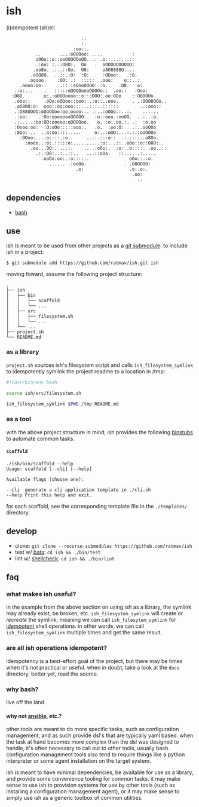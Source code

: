 ish
===

(i)dempotent (sh)ell

```
                            .:
                            :.
                         :oo::.
           ..       ...:oOOOoo: ....           :
           oOOo::o::ooOOOOOoOO. .: .o::...:...::
           .:oo: :..:O8O:.  Oo   .  oOOOOOOOOOO:
          .oo8o. ....::Oo.  O8:     o8O8888O....
         .oOO8O.  ..::.:O:  :O:     :OOoo:.  .:O.
        .ooooo.    :OO: .:  :::::  .ooo:    o::..:
     .oooo:oo:.     .::::oOooOOOO:.:o.    .O8.   o:
   .:o:...    .   :::::oOOOOoooOOOOo::  .oo::   :Ooo:
  :O8O.      .o:.:oOOOoooo::o:::OOO:.oo:OOo    ::OOOOOo.
   .ooo::     .oOo:oOOoo::ooo: .:o::..ooo.     . .:OOO8OOo..
   .oO88O:o:  ooo::oo:ooo:::...:::..::::::        ..:ooo::
   .:O88OOOO:oOoOOoo:oo:oooo:.. .:..:oOOo.:..:.    ......
   .:oo:.   .:Oo:oooooooOOOOO:.  :o::ooo.:ooOO.  ..:..:o.
   .:.....:oo:OO:ooooo:oOOOOoo.   o. :o:.oo.:. .:  :o.oo
   :Oooo:oo:  :O:oOo:::::ooo:.   .o.  :oo:O:   .:..ooOOo
   :8Oo:...  ..o:oo::::.....     o:..:oOO:...:.:::ooOOOo
     :OOoo:...:o::::.:o:.     ..::.:::o::  .:.::::..o8Oo.
       :oooo..:o:.:::::o:..........:o:...::..oOo::o::O8O:..
         .oo...OO:. ...:.    .. .:oOo:.  :o: .o::::. .oo..::
           .:.:O8:..:..::..   ...::oOo.   ::.... .:.....
             .ooOo:oo:.:o::::..               oOo::.:o.
                ...... .:ooOo.              . .O8OOOO:
                          .o:                 .o:.o:.
                                               .oo:
                                                 ..
```

## dependencies

* [bash](https://www.gnu.org/software/bash/manual/bash.html)

## use

ish is meant to be used from other projects as a [git submodule](https://git-scm.com/book/en/v2/Git-Tools-Submodules). to include ish in a project:

```shell
$ git submodule add https://github.com/ratmav/ish.git ish
```

moving foward, assume the following project structure:

```shell
.
├── ish
│   ├── bin
│   │   ├── scaffold
│   │   └── ...
│   ├── src
│   │   ├── filesystem.sh
│   │   └── ...
│   └── ...
├── project.sh
└── README.md
```

### as a library

`project.sh` sources ish's filesystem script and calls `ish_filesystem_symlink` to idempotently symlink the project readme to a location in /tmp:

```bash
#!/usr/bin/env bash

source ish/src/filesystem.sh

ish_filesystem_symlink $PWD /tmp README.md
```

### as a tool

with the above project structure in mind, ish provides the following [binstubs](https://github.com/rbenv/rbenv/wiki/Understanding-binstubs) to automate common tasks.

#### `scaffold`

```shell
./ish/bin/scaffold --help
Usage: scaffold [--cli] [--help]

Available flags (choose one):

--cli  generate a cli application template in ./cli.sh
--help Print this help and exit.
```

for each scaffold, see the corresponding template file in the `./templates/` directory.

## develop

* clone: `git clone --recurse-submodules https://github.com/ratmav/ish`
* test w/ [bats](https://github.com/bats-core/bats-core): `cd ish && ./bin/test`
* lint w/ [shellcheck](https://github.com/koalaman/shellcheck): `cd ish && ./bin/lint`

## faq

### what makes ish useful?

in the example from the above section on using ish as a library, the symlink may already exist, be broken, etc. `ish_filesystem_symlink` will create _or recreate_ the symlink, meaning we can call `ish_filesytem_symlink` for [idempotent](https://en.wikipedia.org/wiki/Idempotence) shell operations. in other words, we can call `ish_filesystem_symlink` multiple times and get the same result.

### are **all** ish operations idempotent?

idempotency is a best-effort goal of the project, but there may be times when it's not practical or useful. when in doubt, take a look at the `docs` directory. better yet, read the source.

### why bash?

live off the land.

#### why not [ansible](https://www.ansible.com/), etc.?

other tools are meant to do more specific tasks, such as configuration management, and as such provide dsl's that are typically yaml based. when the task at hand becomes more complex than the dsl was designed to handle, it's often necessary to call out to other tools, usually bash. configuration management tools also tend to require things like a python interpreter or some agent installation on the target system.

ish is meant to have minimal dependencies, be available for use as a library, and provide some convenience tooling for common tasks. it may make sense to use ish to provision systems for use by other tools (such as installing a configuration management agent), or it may make sense to simply use ish as a generic toolbox of common utilities.

